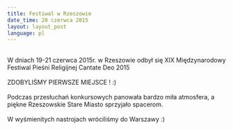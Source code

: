 ```yaml
---
title: Festiwal w Rzeszowie
date_time: 20 czerwca 2015
layout: layout_post
language: pl
---
```

<br>
W dniach 19-21 czerwca 2015r. w Rzeszowie odbył się XIX Międzynarodowy Festiwal Pieśni Religijnej Cantate Deo 2015
<br><br>
ZDOBYLIŚMY PIERWSZE MIEJSCE ! :)
<br><br>
Podczas przesłuchań konkursowych panowała bardzo miła atmosfera, a piękne Rzeszowskie Stare Miasto sprzyjało spacerom.
<br><br>
W wyśmienitych nastrojach wróciliśmy do Warszawy :)